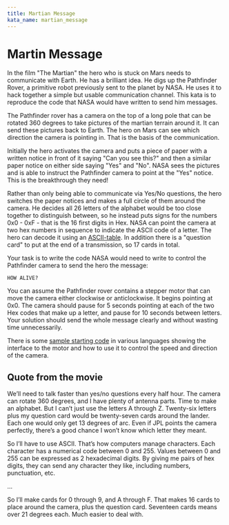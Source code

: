 ```yaml
---
title: Martian Message
kata_name: martian_message
---
```


# Martin Message
In the film "The Martian" the hero who is stuck on Mars needs to communicate with Earth. He has a brilliant idea. He digs up the Pathfinder Rover, a primitive robot previously sent to the planet by NASA. He uses it to hack together a simple but usable communication channel. This kata is to reproduce the code that NASA would have written to send him messages.

The Pathfinder rover has a camera on the top of a long pole that can be rotated 360 degrees to take pictures of the martian terrain around it. It can send these pictures back to Earth. The hero on Mars can see which direction the camera is pointing in. That is the basis of the communication. 

Initially the hero activates the camera and puts a piece of paper with a written notice in front of it saying "Can you see this?" and then a similar paper notice on either side saying "Yes" and "No". NASA sees the pictures and is able to instruct the Pathfinder camera to point at the "Yes" notice. This is the breakthrough they need!

Rather than only being able to communicate via Yes/No questions, the hero switches the paper notices and makes a full circle of them around the camera. He decides all 26 letters of the alphabet would be too close together to distinguish between, so he instead puts signs for the numbers 0x0 - 0xF - that is the 16 first digits in Hex. NASA can point the camera at two hex numbers in sequence to indicate the ASCII code of a letter. The hero can decode it using an [ASCII-table](https://commons.wikimedia.org/wiki/File:ASCII-Table-wide.svg). In addition there is a "question card" to put at the end of a transmission, so 17 cards in total.

Your task is to write the code NASA would need to write to control the Pathfinder camera to send the hero the message:

    HOW ALIVE?

You can assume the Pathfinder rover contains a stepper motor that can move the camera either clockwise or anticlockwise. It begins pointing at 0x0. The camera should pause for 5 seconds pointing at each of the two Hex codes that make up a letter, and pause for 10 seconds between letters. Your solution should send the whole message clearly and without wasting time unnecessarily. 

There is some [sample starting code](https://github.com/sammancoaching/MartianMessage-Kata?tab=readme-ov-file) in various languages showing the interface to the motor and how to use it to control the speed and direction of the camera.

## Quote from the movie

We’ll need to talk faster than yes/no questions every half hour. The camera can rotate 360 degrees, and I have plenty of antenna parts. Time to make an alphabet. But I can’t just use the letters A through Z. Twenty-six letters plus my question card would be twenty-seven cards around the lander. Each one would only get 13 degrees of arc. Even if JPL points the camera perfectly, there’s a good chance I won’t know which letter they meant.

So I’ll have to use ASCII. That’s how computers manage characters. Each character has a numerical code between 0 and 255. Values between 0 and 255 can be expressed as 2 hexadecimal digits. By giving me pairs of hex digits, they can send any character they like, including numbers, punctuation, etc.

...

So I’ll make cards for 0 through 9, and A through F. That makes 16 cards to place around the camera, plus the question card. Seventeen cards means over 21 degrees each. Much easier to deal with.